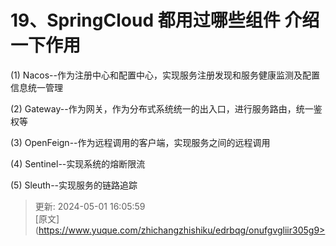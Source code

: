 # 19、SpringCloud 都用过哪些组件 介绍一下作用

(1) Nacos--作为注册中心和配置中心，实现服务注册发现和服务健康监测及配置信息统一管理

(2) Gateway--作为网关，作为分布式系统统一的出入口，进行服务路由，统一鉴权等

(3) OpenFeign--作为远程调用的客户端，实现服务之间的远程调用

(4) Sentinel--实现系统的熔断限流

(5) Sleuth--实现服务的链路追踪



> 更新: 2024-05-01 16:05:59  
> [原文](https://www.yuque.com/zhichangzhishiku/edrbqg/onufgvgliir305g9>